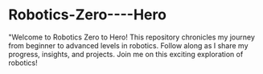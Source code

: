 # Robotics-Zero----Hero
"Welcome to Robotics Zero to Hero! This repository chronicles my journey from beginner to advanced levels in robotics. Follow along as I share my progress, insights, and projects. Join me on this exciting exploration of robotics!
